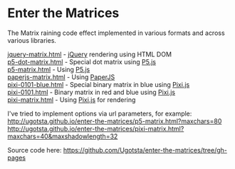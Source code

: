 # Enter the Matrices
The Matrix raining code effect implemented in various formats and across
various libraries.  

[jquery-matrix.html](jquery-matrix.html) - [jQuery](https://jquery.com/) rendering using HTML DOM  
[p5-dot-matrix.html](p5-dot-matrix.html) - Special dot matrix using [P5.js](https://p5js.org/)  
[p5-matrix.html](p5-matrix.html) - Using [P5.js](https://p5js.org/)  
[paperjs-matrix.html](paperjs-matrix.html) - Using [PaperJS](http://paperjs.org/)  
[pixi-0101-blue.html](pixi-0101-blue.html) - Special binary matrix in blue using [Pixi.js](http://www.pixijs.com/)  
[pixi-0101.html](pixi-0101.html) - Binary matrix in red and blue using [Pixi.js](http://www.pixijs.com/)  
[pixi-matrix.html](pixi-matrix.html) - Using [Pixi.js](http://www.pixijs.com/) for rendering   

I've tried to implement options via url parameters, for example:
http://ugotsta.github.io/enter-the-matrices/p5-matrix.html?maxchars=80
http://ugotsta.github.io/enter-the-matrices/pixi-matrix.html?maxchars=40&maxshadowlength=32

Source code here: https://github.com/Ugotsta/enter-the-matrices/tree/gh-pages
